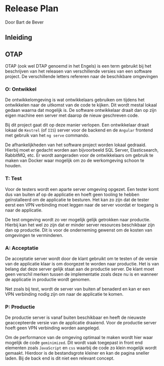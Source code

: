 # Release Plan

Door Bart de Bever

## Inleiding

## OTAP

OTAP (ook wel DTAP genoemd in het Engels) is een term gebruikt bij het beschrijven
van het releasen van verschillende versies van een software project.
De verschillende letters refereren naar de beschikbare omgevingen

### O: Ontwikkel

De ontwikkelomgeving is wat ontwikkelaars gebruiken om tijdens het ontwikkelen
naar de uitkomst van de code te kijken.
Dit wordt mestal lokaal gedaan waarna dat mogelijk is.
De software ontwikkelaar draait dan op zijn eigen machine een server met daarop
de nieuw geschreven code.

Bij dit project gaat dit op deze manier verlopen.
Een ontwikkelaar draait lokaal de `Kestrel` (of `IIS`) server voor de backend en
de `Angular` frontend met gebruik van het `ng serve` commando.

De afhankelijkheden van het software project worden lokaal gedraaid.
Hierbij moet er gedacht worden aan bijvoorbeeld SQL Server, Elasticsearch, RabbitMQ, etc.
Er wordt aangeraden voor de ontwikkelaars om gebruik te maken van Docker waar mogelijk
om zo de werkomgeving schoon te houden.

### T: Test

Voor de testers wordt een aparte server omgeving opgezet.
Een tester komt dus van buiten af op de applicatie en hoeft geen tooling te hebben
geïnstalleerd om de applicatie te besturen.
Het kan zo zijn dat de tester eerst een VPN verbinding moet leggen naar de server
voordat er toegang is naar de applicatie.

De test omgeving wordt zo ver mogelijk gelijk getrokken naar productie.
Hierbij kan het wel zo zijn dat er minder server resources beschikbaar zijn
dan op productie. Dit is voor de onderneming gewenst om de kosten van omgevingen
te verminderen.

### A: Acceptatie

De acceptatie server wordt door de klant gebruikt om te testen of de versie van de
applicatie klaar is om doorgezet te worden naar productie.
Het is van belang dat deze server gelijk staat aan de productie server.
De klant moet geen verschil merken tussen de implementatie zoals deze nu is
en wanneer de applicatie in productie wordt genomen.

Net zoals bij test, wordt de server van buiten af benaderd en kan er een VPN
verbinding nodig zijn om naar de applicatie te komen.

### P: Productie

De productie server is vanaf buiten beschikbaar en heeft de nieuwste geaccepteerde
versie van de applicatie draaiend. Voor de productie server hoeft geen VPN verbinding
worden aangelegd.

Om de performance van de omgeving optimaal te maken wordt hier waar mogelijk de
code `geminimized`. Dit wordt vaak toegepast in front end elementen zoals `JavaScript`
en `css` waarbij de code zo klein mogelijk wordt gemaakt.
Hierdoor is de bestandsgrote kleiner en kan de pagina sneller laden.
Bij de back end is dit niet een relevant concept.